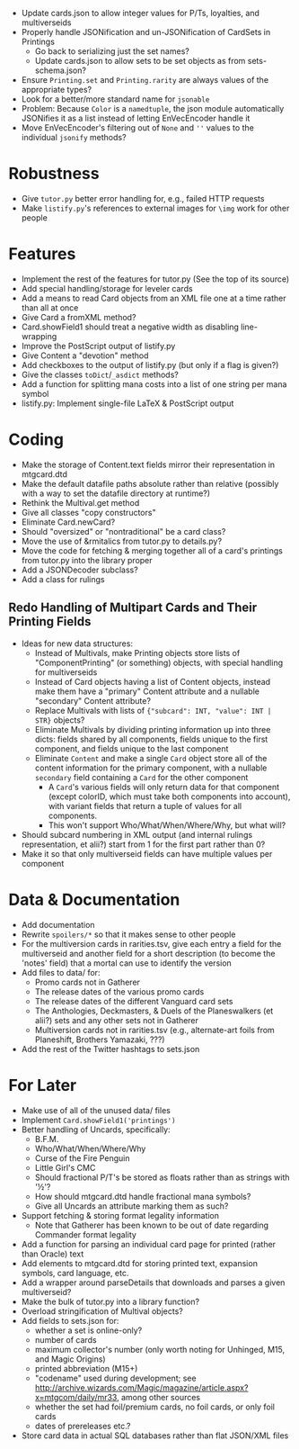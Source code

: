 - Update cards.json to allow integer values for P/Ts, loyalties, and
  multiverseids
- Properly handle JSONification and un-JSONification of CardSets in Printings
    - Go back to serializing just the set names?
    - Update cards.json to allow sets to be set objects as from
      sets-schema.json?
- Ensure `Printing.set` and `Printing.rarity` are always values of the
  appropriate types?
- Look for a better/more standard name for `jsonable`
- Problem: Because `Color` is a `namedtuple`, the json module automatically
  JSONifies it as a list instead of letting EnVecEncoder handle it
- Move EnVecEncoder's filtering out of `None` and `''` values to the individual
  `jsonify` methods?

# Robustness

- Give `tutor.py` better error handling for, e.g., failed HTTP requests
- Make `listify.py`'s references to external images for `\img` work for other
  people

# Features

- Implement the rest of the features for tutor.py (See the top of its source)
- Add special handling/storage for leveler cards
- Add a means to read Card objects from an XML file one at a time rather than
  all at once
- Give Card a fromXML method?
- Card.showField1 should treat a negative width as disabling line-wrapping
- Improve the PostScript output of listify.py
- Give Content a "devotion" method
- Add checkboxes to the output of listify.py (but only if a flag is given?)
- Give the classes `toDict`/`_asdict` methods?
- Add a function for splitting mana costs into a list of one string per mana
  symbol
- listify.py: Implement single-file LaTeX & PostScript output

# Coding

- Make the storage of Content.text fields mirror their representation in
  mtgcard.dtd
- Make the default datafile paths absolute rather than relative (possibly with
  a way to set the datafile directory at runtime?)
- Rethink the Multival.get method
- Give all classes "copy constructors"
- Eliminate Card.newCard?
- Should "oversized" or "nontraditional" be a card class?
- Move the use of &rmitalics from tutor.py to details.py?
- Move the code for fetching & merging together all of a card's printings from
  tutor.py into the library proper
- Add a JSONDecoder subclass?
- Add a class for rulings

## Redo Handling of Multipart Cards and Their Printing Fields

- Ideas for new data structures:
    - Instead of Multivals, make Printing objects store lists of
      "ComponentPrinting" (or something) objects, with special handling for
      multiverseids
    - Instead of Card objects having a list of Content objects, instead make
      them have a "primary" Content attribute and a nullable "secondary"
      Content attribute?
    - Replace Multivals with lists of `{"subcard": INT, "value": INT | STR}`
      objects?
    - Eliminate Multivals by dividing printing information up into three dicts:
      fields shared by all components, fields unique to the first component,
      and fields unique to the last component
    - Eliminate `Content` and make a single `Card` object store all of the
      content information for the primary component, with a nullable
      `secondary` field containing a `Card` for the other component
        - A `Card`'s various fields will only return data for that component
          (except colorID, which must take both components into account), with
          variant fields that return a tuple of values for all components.
        - This won't support Who/What/When/Where/Why, but what will?
- Should subcard numbering in XML output (and internal rulings representation,
  et alii?) start from 1 for the first part rather than 0?
- Make it so that only multiverseid fields can have multiple values per
  component

# Data & Documentation

- Add documentation
- Rewrite `spoilers/*` so that it makes sense to other people
- For the multiversion cards in rarities.tsv, give each entry a field for the
  multiverseid and another field for a short description (to become the
  'notes' field) that a mortal can use to identify the version
- Add files to data/ for:
    - Promo cards not in Gatherer
    - The release dates of the various promo cards
    - The release dates of the different Vanguard card sets
    - The Anthologies, Deckmasters, & Duels of the Planeswalkers (et alii?)
      sets and any other sets not in Gatherer
    - Multiversion cards not in rarities.tsv (e.g., alternate-art foils from
      Planeshift, Brothers Yamazaki, ???)
- Add the rest of the Twitter hashtags to sets.json

# For Later

- Make use of all of the unused data/ files
- Implement `Card.showField1('printings')`
- Better handling of Uncards, specifically:
    - B.F.M.
    - Who/What/When/Where/Why
    - Curse of the Fire Penguin
    - Little Girl's CMC
    - Should fractional P/T's be stored as floats rather than as strings with
      '½'?
    - How should mtgcard.dtd handle fractional mana symbols?
    - Give all Uncards an attribute marking them as such?
- Support fetching & storing format legality information
    - Note that Gatherer has been known to be out of date regarding Commander
      format legality
- Add a function for parsing an individual card page for printed (rather than
  Oracle) text
- Add elements to mtgcard.dtd for storing printed text, expansion symbols,
  card language, etc.
- Add a wrapper around parseDetails that downloads and parses a given
  multiverseid?
- Make the bulk of tutor.py into a library function?
- Overload stringification of Multival objects?
- Add fields to sets.json for:
    - whether a set is online-only?
    - number of cards
    - maximum collector's number (only worth noting for Unhinged, M15, and
      Magic Origins)
    - printed abbreviation (M15+)
    - "codename" used during development; see
      <http://archive.wizards.com/Magic/magazine/article.aspx?x=mtgcom/daily/mr33>,
      among other sources
    - whether the set had foil/premium cards, no foil cards, or only foil cards
    - dates of prereleases etc.?
- Store card data in actual SQL databases rather than flat JSON/XML files
